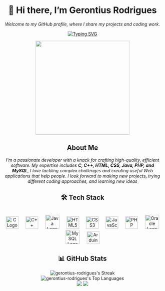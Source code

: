 <div align="center">
  
# 👋 Hi there, I’m Gerontius Rodrigues
*Welcome to my GitHub profile, where I share my projects and coding work.*

[![Typing SVG](https://readme-typing-svg.herokuapp.com?font=Pixelify+Sans&size=30&duration=4500&pause=1000&color=1DD71D&background=02230020&center=true&vCenter=true&width=500&lines=🎯+Aspiring+Software+Engineer;🤖+AI++Enthusiast+;🔍+Exploring+New+Technologies)](https://git.io/typing-svg)

<img width="300" src="https://raw.githubusercontent.com/TheDudeThatCode/TheDudeThatCode/master/Assets/Developer.gif" />


## About Me</h2>
*I'm a passionate developer with a knack for crafting high-quality, efficient software. My expertise includes **C, C++, HTML, CSS, Java, PHP, and MySQL**, I love tackling complex challenges and  creating useful Web applications that help people.
I look forward to making new projects, trying different coding approaches, and learning new ideas*
## 🛠 Tech Stack
<br>
  <img src="https://cdn.jsdelivr.net/gh/devicons/devicon/icons/c/c-original.svg" height="40" alt="C Logo" />
  <img width="15" />
  <img src="https://cdn.jsdelivr.net/gh/devicons/devicon/icons/cplusplus/cplusplus-original.svg" height="40" alt="C++ Logo" />
  <img width="15" />
  <img src="https://cdn.jsdelivr.net/gh/devicons/devicon/icons/java/java-original-wordmark.svg" height="45" alt="Java Logo" />
  <img width="15" />
  <img src="https://cdn.jsdelivr.net/gh/devicons/devicon/icons/html5/html5-original.svg" height="40" alt="HTML5 Logo" />
  <img width="15" />  
  <img src="https://cdn.jsdelivr.net/gh/devicons/devicon/icons/css3/css3-original.svg" height="40" alt="CSS3 Logo" />
  <img width="15" />
  <img src="https://cdn.jsdelivr.net/gh/devicons/devicon/icons/javascript/javascript-original.svg" height="40" alt="JavaScript Logo" />
  <img width="15" />
  <img src="https://cdn.jsdelivr.net/gh/devicons/devicon/icons/php/php-original.svg" height="40" alt="PHP Logo" />
  <img width="15" />
  <img src="https://cdn.jsdelivr.net/gh/devicons/devicon/icons/oracle/oracle-original.svg" height="45" alt="Oracle Logo" />
  <img width="15" />
  <img src="https://cdn.jsdelivr.net/gh/devicons/devicon/icons/mysql/mysql-original-wordmark.svg" height="45" alt="MySQL Logo" />
  <img width="15" />
  <img src="https://cdn.jsdelivr.net/gh/devicons/devicon/icons/arduino/arduino-original-wordmark.svg" height="40" alt="Arduino Logo" />
  <img width="15" />
  <br>

## 📊 GitHub Stats
![gerontius-rodrigues's Streak](https://github-readme-streak-stats.herokuapp.com/?user=gerontius-rodrigues&theme=chartreuse-dark&hide_border=true&card_width=500)      
![gerontius-rodrigues's Top Languages](https://github-readme-stats.vercel.app/api/top-langs/?username=gerontius-rodrigues&theme=chartreuse-dark&show_icons=true&hide_border=true&layout=compact&card_width=500)      
![](http://github-profile-summary-cards.vercel.app/api/cards/stats?username=gerontius-rodrigues&theme=chartreuse_dark)
![](http://github-profile-summary-cards.vercel.app/api/cards/productive-time?username=gerontius-rodrigues&theme=chartreuse_dark&utcOffset=5.3)

</div>          
